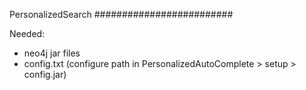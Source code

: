 PersonalizedSearch
#########################

Needed:
+ neo4j jar files
+ config.txt (configure path in PersonalizedAutoComplete > setup > config.jar)
